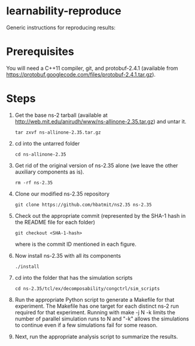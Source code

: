 learnability-reproduce
======================

Generic instructions for reproducing results:

Prerequisites
================

You will need a C++11 compiler, git, and protobuf-2.4.1 (available from https://protobuf.googlecode.com/files/protobuf-2.4.1.tar.gz).

Steps
================

1. Get the base ns-2 tarball (available at http://web.mit.edu/anirudh/www/ns-allinone-2.35.tar.gz) and untar it.

    ```
    tar zxvf ns-allinone-2.35.tar.gz 
    ```

2.  cd into the untarred folder 

    ```
    cd ns-allinone-2.35 
    ```
3.  Get rid of the original version of ns-2.35 alone (we leave the other auxiliary components as is).

    ```
    rm -rf ns-2.35 
    ```

4.  Clone our modified ns-2.35 repository

    ```
    git clone https://github.com/hbatmit/ns2.35 ns-2.35
    ```

5.  Check out the appropriate commit (represented by the SHA-1 hash in the README file for each folder)

    ```
    git checkout <SHA-1-hash>
    ```

    where <SHA-1-hash> is the commit ID mentioned in each figure. 

6.  Now install ns-2.35 with all its components

    ```
    ./install 
    ```

7.  cd into the folder that has the simulation scripts

    ```
    cd ns-2.35/tcl/ex/decomposability/congctrl/sim_scripts
    ```

8. Run the appropriate Python script to generate a Makefile for that experiment.
The Makefile has one target for each distinct ns-2 run required for that
experiment. Running with make -j N -k limits the number of parallel simulation
runs to N and "-k" allows the simulations to continue even if a few simulations
fail for some reason.

9. Next, run the appropriate analysis script to summarize the results.
